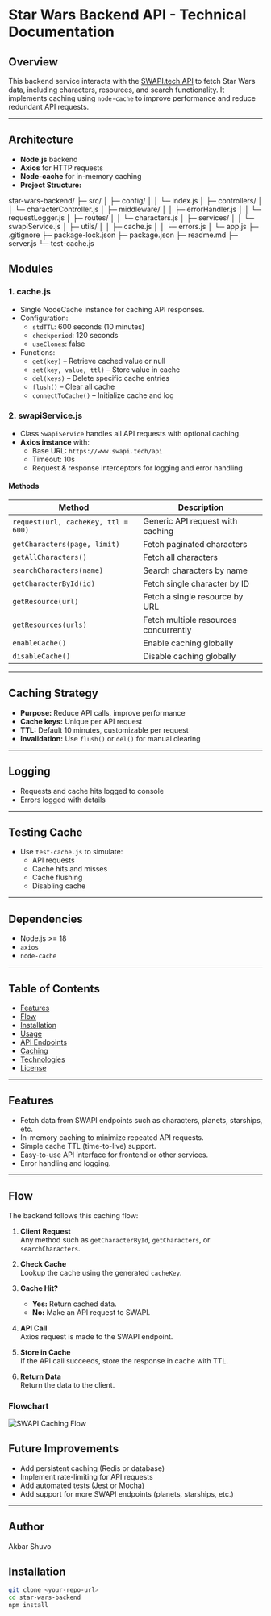# Star Wars Backend API - Technical Documentation

## Overview

This backend service interacts with the [SWAPI.tech API](https://www.swapi.tech) to fetch Star Wars data, including characters, resources, and search functionality. It implements caching using `node-cache` to improve performance and reduce redundant API requests.

---

## Architecture

- **Node.js** backend
- **Axios** for HTTP requests
- **Node-cache** for in-memory caching
- **Project Structure:**

star-wars-backend/
├─ src/
│ ├─ config/
│ │ └─ index.js
│ ├─ controllers/
│ │ └─ characterController.js
│ ├─ middleware/
│ │ ├─ errorHandler.js
│ │ └─ requestLogger.js
│ ├─ routes/
│ │ └─ characters.js
│ ├─ services/
│ │ └─ swapiService.js
│ ├─ utils/
│ │ ├─ cache.js
│ │ └─ errors.js
│ └─ app.js
├─ .gitignore
├─ package-lock.json
├─ package.json
├─ readme.md
├─ server.js
└─ test-cache.js

## Modules

### **1. cache.js**

- Single NodeCache instance for caching API responses.
- Configuration:
  - `stdTTL`: 600 seconds (10 minutes)
  - `checkperiod`: 120 seconds
  - `useClones`: false
- Functions:
  - `get(key)` – Retrieve cached value or null
  - `set(key, value, ttl)` – Store value in cache
  - `del(keys)` – Delete specific cache entries
  - `flush()` – Clear all cache
  - `connectToCache()` – Initialize cache and log

### **2. swapiService.js**

- Class `SwapiService` handles all API requests with optional caching.
- **Axios instance** with:
  - Base URL: `https://www.swapi.tech/api`
  - Timeout: 10s
  - Request & response interceptors for logging and error handling

#### **Methods**

| Method                              | Description                           |
| ----------------------------------- | ------------------------------------- |
| `request(url, cacheKey, ttl = 600)` | Generic API request with caching      |
| `getCharacters(page, limit)`        | Fetch paginated characters            |
| `getAllCharacters()`                | Fetch all characters                  |
| `searchCharacters(name)`            | Search characters by name             |
| `getCharacterById(id)`              | Fetch single character by ID          |
| `getResource(url)`                  | Fetch a single resource by URL        |
| `getResources(urls)`                | Fetch multiple resources concurrently |
| `enableCache()`                     | Enable caching globally               |
| `disableCache()`                    | Disable caching globally              |

---

## Caching Strategy

- **Purpose:** Reduce API calls, improve performance
- **Cache keys:** Unique per API request
- **TTL:** Default 10 minutes, customizable per request
- **Invalidation:** Use `flush()` or `del()` for manual clearing

---

## Logging

- Requests and cache hits logged to console
- Errors logged with details

---

## Testing Cache

- Use `test-cache.js` to simulate:
  - API requests
  - Cache hits and misses
  - Cache flushing
  - Disabling cache

---

## Dependencies

- Node.js >= 18
- `axios`
- `node-cache`

---

## Table of Contents

- [Features](#features)
- [Flow](#flow)
- [Installation](#installation)
- [Usage](#usage)
- [API Endpoints](#api-endpoints)
- [Caching](#caching)
- [Technologies](#technologies)
- [License](#license)

---

## Features

- Fetch data from SWAPI endpoints such as characters, planets, starships, etc.
- In-memory caching to minimize repeated API requests.
- Simple cache TTL (time-to-live) support.
- Easy-to-use API interface for frontend or other services.
- Error handling and logging.

---

## Flow

The backend follows this caching flow:

1. **Client Request**  
   Any method such as `getCharacterById`, `getCharacters`, or `searchCharacters`.

2. **Check Cache**  
   Lookup the cache using the generated `cacheKey`.

3. **Cache Hit?**

   - **Yes:** Return cached data.
   - **No:** Make an API request to SWAPI.

4. **API Call**  
   Axios request is made to the SWAPI endpoint.

5. **Store in Cache**  
   If the API call succeeds, store the response in cache with TTL.

6. **Return Data**  
   Return the data to the client.

### Flowchart

![SWAPI Caching Flow](./flowchart.png)

## Future Improvements

- Add persistent caching (Redis or database)
- Implement rate-limiting for API requests
- Add automated tests (Jest or Mocha)
- Add support for more SWAPI endpoints (planets, starships, etc.)

---

## Author

Akbar Shuvo

## Installation

```bash
git clone <your-repo-url>
cd star-wars-backend
npm install
```
